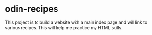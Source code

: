 # odin-recipes
This project is to build a website with a main index page and will link to various recipes.
This will help me practice my HTML skills.